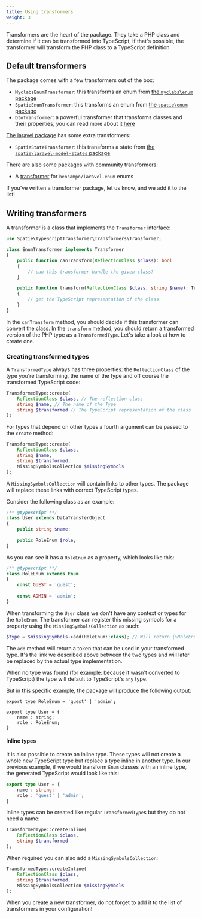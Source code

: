```yaml
---
title: Using transformers
weight: 3
---
```


Transformers are the heart of the package. They take a PHP class and determine if it can be transformed into TypeScript, if that's possible, the transformer will transform the PHP class to a TypeScript definition.

## Default transformers

The package comes with a few transformers out of the box:

- `MyclabsEnumTransformer`: this transforms an enum from [the `myclabs\enum` package](https://github.com/myclab/enum)
- `SpatieEnumTransformer`: this transforms an enum from [the `spatie\enum` package](https://github.com/spatie/enum)
- `DtoTransformer`: a powerful transformer that transforms classes and their properties, you can read more about it [here](https://docs.spatie.be/typescript-transformer/v2/dtos/transforming/)

[The laravel package](docs/typescript-transformer/v2/laravel/installation-and-setup) has some extra transformers:

- `SpatieStateTransformer`: this transforms a state from [the `spatie\laravel-model-states` package](https://github.com/spatie/laravel-model-status)

There are also some packages with community transformers:

- A [transformer](https://github.com/wt-health/laravel-enum-transformer) for `bensampo/laravel-enum` enums

If you've written a transformer package, let us know, and we add it to the list!

## Writing transformers

A transformer is a class that implements the `Transformer` interface:

```php
use Spatie\TypeScriptTransformer\Transformers\Transformer;

class EnumTransformer implements Transformer
{
    public function canTransform(ReflectionClass $class): bool
    {
        // can this transformer handle the given class?
    }

    public function transform(ReflectionClass $class, string $name): TransformedType
    {
        // get the TypeScript representation of the class
    }
}
```

In the `canTransform` method, you should decide if this transformer can convert the class. In the `transform` method, you should return a transformed version of the PHP type as a `TransformedType`. Let's take a look at how to create one.

### Creating transformed types

A `TransformedType` always has three properties: the `ReflectionClass` of the type you're transforming, the name of the type and off course the transformed TypeScript code:

```php
TransformedType::create(
    ReflectionClass $class, // The reflection class
    string $name, // The name of the Type
    string $transformed // The TypeScript representation of the class
);
```

For types that depend on other types a fourth argument can be passed to the `create` method:

```php
TransformedType::create(
    ReflectionClass $class,
    string $name,
    string $transformed,
    MissingSymbolsCollection $missingSymbols
);
```

A `MissingSymbolsCollection` will contain links to other types. The package will replace these links with correct TypeScript types. 

Consider the following class as an example:

```php
/** @typescript **/
class User extends DataTransferObject
{
    public string $name;
    
    public RoleEnum $role;
}
```

As you can see it has a `RoleEnum` as a property, which looks like this:

```php
/** @typescript **/
class RoleEnum extends Enum
{
    const GUEST = 'guest';
    
    const ADMIN = 'admin';
}
```

When transforming the `User` class we don't have any context or types for the `RoleEnum`. The transformer can register this missing symbols for a property using the `MissingSymbolsCollection` as such: 

```php
$type = $missingSymbols->add(RoleEnum::class); // Will return {%RoleEnum::class%}
```

The `add` method will return a token that can be used in your transformed type. It's the link we described above between the two types and will later be replaced by the actual type implementation.

When no type was found (for example: because it wasn't converted to TypeScript) the type will default to TypeScript's `any` type.

But in this specific example, the package will produce the following output:

```tsx
export type RoleEnum = 'guest' | 'admin';

export type User = {
    name : string;
    role : RoleEnum;
}
```

#### Inline types

It is also possible to create an inline type. These types will not create a whole new TypeScript type but replace a type inline in another type. In our previous example, if we would transform `Enum` classes with an inline type, the generated TypeScript would look like this:

```ts
export type User = {
    name : string;
    role : 'guest' | 'admin';
}
```

Inline types can be created like regular `TransformedType`s but they do not need a name:

```php
TransformedType::createInline(
    ReflectionClass $class,
    string $transformed
);
```

When required you can also add a `MissingSymbolsCollection`:

```php
TransformedType::createInline(
    ReflectionClass $class,
    string $transformed,
    MissingSymbolsCollection $missingSymbols
);
```

When you create a new transformer, do not forget to add it to the list of transformers in your configuration!
